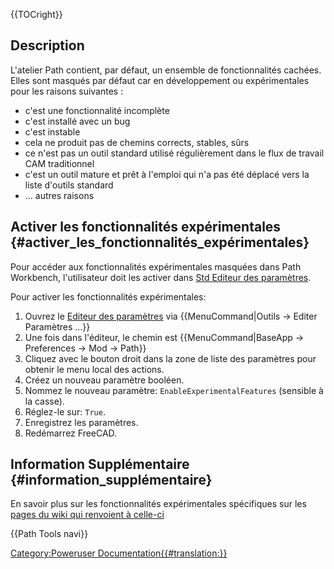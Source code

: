 


{{TOCright}}

## Description


<div class="mw-translate-fuzzy">

L\'atelier Path contient, par défaut, un ensemble de fonctionnalités cachées. Elles sont masqués par défaut car en développement ou expérimentales pour les raisons suivantes :

-   c\'est une fonctionnalité incomplète
-   c\'est installé avec un bug
-   c\'est instable
-   cela ne produit pas de chemins corrects, stables, sûrs
-   ce n\'est pas un outil standard utilisé régulièrement dans le flux de travail CAM traditionnel
-   c\'est un outil mature et prêt à l\'emploi qui n\'a pas été déplacé vers la liste d\'outils standard
-   \... autres raisons


</div>


<div class="mw-translate-fuzzy">

## Activer les fonctionnalités expérimentales {#activer_les_fonctionnalités_expérimentales}


</div>


<div class="mw-translate-fuzzy">

Pour accéder aux fonctionnalités expérimentales masquées dans Path Workbench, l\'utilisateur doit les activer dans [Std Editeur des paramètres](Std_DlgParameter/fr.md).


</div>


<div class="mw-translate-fuzzy">

Pour activer les fonctionnalités expérimentales:

1.  Ouvrez le [Editeur des paramètres](Std_DlgParameter/fr.md) via {{MenuCommand|Outils → Editer Paramètres ...}}
2.  Une fois dans l\'éditeur, le chemin est {{MenuCommand|BaseApp → Preferences → Mod → Path}}
3.  Cliquez avec le bouton droit dans la zone de liste des paramètres pour obtenir le menu local des actions.
4.  Créez un nouveau paramètre booléen.
5.  Nommez le nouveau paramètre: `EnableExperimentalFeatures` (sensible à la casse).
6.  Réglez-le sur: `True`.
7.  Enregistrez les paramètres.
8.  Redémarrez FreeCAD.


</div>

## Information Supplémentaire {#information_supplémentaire}


<div class="mw-translate-fuzzy">

En savoir plus sur les fonctionnalités expérimentales spécifiques sur les [pages du wiki qui renvoient à celle-ci](https://www.freecadweb.org/wiki/Special:WhatLinksHere/Path_experimental) 


</div>


 {{Path Tools navi}} 

[Category:Poweruser Documentation{{\#translation:}}](Category:Poweruser_Documentation.md)
